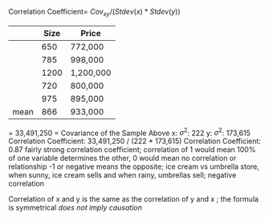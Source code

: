 Correlation Coefficient= $Cov_{xy} / (Stdev(x) * Stdev(y))$

|      | Size | Price     |
| ---- | ---- | --------- |
|      | 650  | 772,000   |
|      | 785  | 998,000   |
|      | 1200 | 1,200,000 |
|      | 720  | 800,000   |
|      | 975  | 895,000   |
| mean | 866  | 933,000   |
= 33,491,250 = Covariance of the Sample Above
x: $\sigma^2$: 222
y: $\sigma^2$: 173,615
	Correlation Coefficient: 33,491,250 / (222 * 173,615)
	Correlation Coefficient: 0.87
		fairly strong correlation coefficient; correlation of 1 would mean 100% of one variable determines the other, 0 would mean no correlation or relationship
			-1 or negative means the opposite; ice cream vs umbrella store, when sunny, ice cream sells and when rainy, umbrellas sell; negative correlation

Correlation of x and y is the same as the correlation of y and x ; the formula is symmetrical
	*does not imply causation*